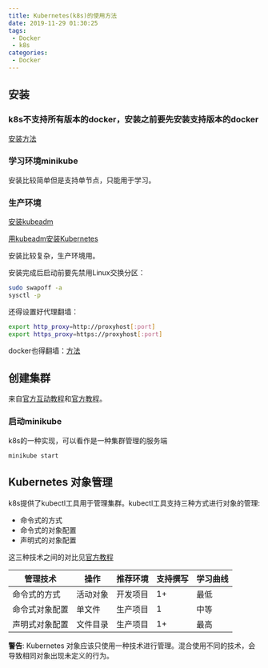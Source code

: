```yaml
---
title: Kubernetes(k8s)的使用方法
date: 2019-11-29 01:30:25
tags: 
 - Docker
 - k8s
categories: 
 - Docker
---
```


## 安装

### k8s不支持所有版本的docker，安装之前要先安装支持版本的docker

[安装方法](https://kubernetes.io/docs/setup/production-environment/container-runtimes/)

### 学习环境minikube

安装比较简单但是支持单节点，只能用于学习。

### 生产环境

[安装kubeadm](https://kubernetes.io/docs/setup/production-environment/tools/kubeadm/install-kubeadm/)

[用kubeadm安装Kubernetes](https://kubernetes.io/docs/setup/production-environment/tools/kubeadm/create-cluster-kubeadm/)

安装比较复杂，生产环境用。

安装完成后启动前要先禁用Linux交换分区：

```sh
sudo swapoff -a
sysctl -p
```

还得设置好代理翻墙：

```sh
export http_proxy=http://proxyhost[:port]
export https_proxy=https://proxyhost[:port]
```

docker也得翻墙：[方法](https://docs.docker.com/config/daemon/systemd/#httphttps-proxy)

## 创建集群

来自[官方互动教程](https://kubernetes.io/docs/tutorials/kubernetes-basics/create-cluster/cluster-interactive/)和[官方教程](https://kubernetes.io/docs/tutorials/hello-minikube/)。

### 启动minikube

k8s的一种实现，可以看作是一种集群管理的服务端

```shell
minikube start
```

## Kubernetes 对象管理

k8s提供了kubectl工具用于管理集群。kubectl工具支持三种方式进行对象的管理:

* 命令式的方式
* 命令式的对象配置
* 声明式的对象配置

这三种技术之间的对比见[官方教程](https://kubernetes.io/zh/docs/tutorials/object-management-kubectl/object-management/)

管理技术|操作|推荐环境|支持撰写|学习曲线
-|-|-|-|-
命令式的方式|活动对象|开发项目|1+|最低
命令式对象配置|单文件|生产项目|1|中等
声明式对象配置|文件目录|生产项目|1+|最高

**警告**: Kubernetes 对象应该只使用一种技术进行管理。混合使用不同的技术，会导致相同对象出现未定义的行为。
